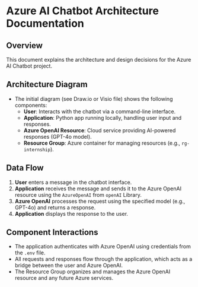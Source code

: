 # Azure AI Chatbot Architecture Documentation

## Overview

This document explains the architecture and design decisions for the Azure AI Chatbot project.

## Architecture Diagram

- The initial diagram (see Draw.io or Visio file) shows the following components:
  - **User**: Interacts with the chatbot via a command-line interface.
  - **Application**: Python app running locally, handling user input and responses.
  - **Azure OpenAI Resource**: Cloud service providing AI-powered responses (GPT-4o model).
  - **Resource Group**: Azure container for managing resources (e.g., `rg-internship`).

## Data Flow

1. **User** enters a message in the chatbot interface.
2. **Application** receives the message and sends it to the Azure OpenAI resource using the `AzureOpenAI` from `openAI` Library.
3. **Azure OpenAI** processes the request using the specified model (e.g., GPT-4o) and returns a response.
4. **Application** displays the response to the user.

## Component Interactions

- The application authenticates with Azure OpenAI using credentials from the `.env` file.
- All requests and responses flow through the application, which acts as a bridge between the user and Azure OpenAI.
- The Resource Group organizes and manages the Azure OpenAI resource and any future Azure services.

